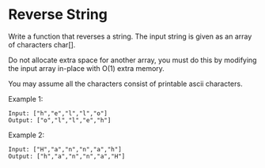 # Reverse String

Write a function that reverses a string. The input string is given as an array of characters char[].

Do not allocate extra space for another array, you must do this by modifying the input array in-place with O(1) extra memory.

You may assume all the characters consist of printable ascii characters.

Example 1:

```
Input: ["h","e","l","l","o"]
Output: ["o","l","l","e","h"]
```

Example 2:

```
Input: ["H","a","n","n","a","h"]
Output: ["h","a","n","n","a","H"]
```